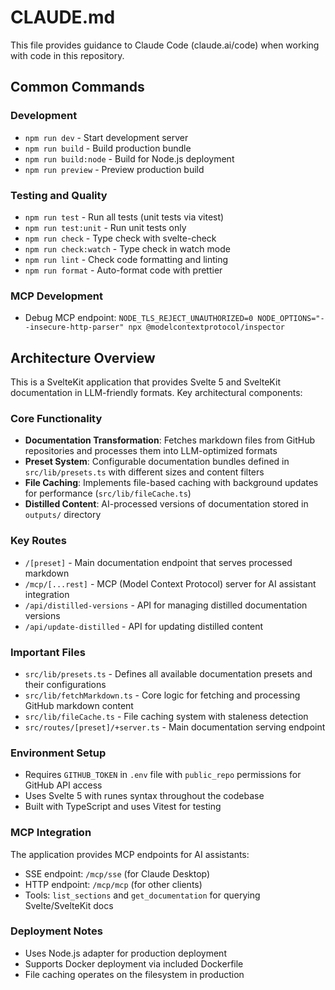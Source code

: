 # CLAUDE.md

This file provides guidance to Claude Code (claude.ai/code) when working with code in this repository.

## Common Commands

### Development

- `npm run dev` - Start development server
- `npm run build` - Build production bundle
- `npm run build:node` - Build for Node.js deployment
- `npm run preview` - Preview production build

### Testing and Quality

- `npm run test` - Run all tests (unit tests via vitest)
- `npm run test:unit` - Run unit tests only
- `npm run check` - Type check with svelte-check
- `npm run check:watch` - Type check in watch mode
- `npm run lint` - Check code formatting and linting
- `npm run format` - Auto-format code with prettier

### MCP Development

- Debug MCP endpoint: `NODE_TLS_REJECT_UNAUTHORIZED=0 NODE_OPTIONS="--insecure-http-parser" npx @modelcontextprotocol/inspector`

## Architecture Overview

This is a SvelteKit application that provides Svelte 5 and SvelteKit documentation in LLM-friendly formats. Key architectural components:

### Core Functionality

- **Documentation Transformation**: Fetches markdown files from GitHub repositories and processes them into LLM-optimized formats
- **Preset System**: Configurable documentation bundles defined in `src/lib/presets.ts` with different sizes and content filters
- **File Caching**: Implements file-based caching with background updates for performance (`src/lib/fileCache.ts`)
- **Distilled Content**: AI-processed versions of documentation stored in `outputs/` directory

### Key Routes

- `/[preset]` - Main documentation endpoint that serves processed markdown
- `/mcp/[...rest]` - MCP (Model Context Protocol) server for AI assistant integration
- `/api/distilled-versions` - API for managing distilled documentation versions
- `/api/update-distilled` - API for updating distilled content

### Important Files

- `src/lib/presets.ts` - Defines all available documentation presets and their configurations
- `src/lib/fetchMarkdown.ts` - Core logic for fetching and processing GitHub markdown content
- `src/lib/fileCache.ts` - File caching system with staleness detection
- `src/routes/[preset]/+server.ts` - Main documentation serving endpoint

### Environment Setup

- Requires `GITHUB_TOKEN` in `.env` file with `public_repo` permissions for GitHub API access
- Uses Svelte 5 with runes syntax throughout the codebase
- Built with TypeScript and uses Vitest for testing

### MCP Integration

The application provides MCP endpoints for AI assistants:

- SSE endpoint: `/mcp/sse` (for Claude Desktop)
- HTTP endpoint: `/mcp/mcp` (for other clients)
- Tools: `list_sections` and `get_documentation` for querying Svelte/SvelteKit docs

### Deployment Notes

- Uses Node.js adapter for production deployment
- Supports Docker deployment via included Dockerfile
- File caching operates on the filesystem in production
